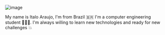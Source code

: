 ![image](https://user-images.githubusercontent.com/81595439/115299172-d8a51180-a134-11eb-81bd-b0f070d110a4.png)




My name is Italo Araujo, I'm from Brazil 🇧🇷 I'm a computer engineering student 🧑🏽‍💻.
I'm always willing to learn new technologies and ready for new challenges 💥
